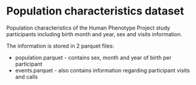 # Population characteristics dataset  

Population characteristics of the Human Phenotype Project study participants including birth month and year, sex and visits information.

The information is stored in 2 parquet files:

- population.parquet - contains sex, month and year of birth per participant
- events.parquet - also contains information regarding participant visits and calls